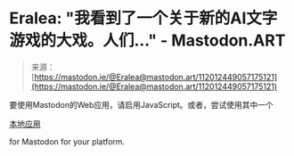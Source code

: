 <!--yml

category: 未分类

date: 2024-05-27 14:30:20

-->

# Eralea: "我看到了一个关于新的AI文字游戏的大戏。人们…" - Mastodon.ART

> 来源：[https://mastodon.ie/@Eralea@mastodon.art/112012449057175121](https://mastodon.ie/@Eralea@mastodon.art/112012449057175121)

要使用Mastodon的Web应用，请启用JavaScript。或者，尝试使用其中一个

[本地应用](https://joinmastodon.org/apps)

for Mastodon for your platform.
